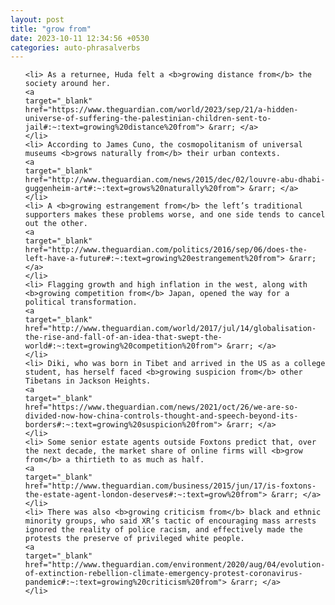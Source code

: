 ```yaml
---
layout: post
title: "grow from"
date: 2023-10-11 12:34:56 +0530
categories: auto-phrasalverbs
---
```

<ol>

    <li> As a returnee, Huda felt a <b>growing distance from</b> the society around her.
    <a 
    target="_blank" 
    href="https://www.theguardian.com/world/2023/sep/21/a-hidden-universe-of-suffering-the-palestinian-children-sent-to-jail#:~:text=growing%20distance%20from"> &rarr; </a>
    </li>
    <li> According to James Cuno, the cosmopolitanism of universal museums <b>grows naturally from</b> their urban contexts.
    <a 
    target="_blank" 
    href="http://www.theguardian.com/news/2015/dec/02/louvre-abu-dhabi-guggenheim-art#:~:text=grows%20naturally%20from"> &rarr; </a>
    </li>
    <li> A <b>growing estrangement from</b> the left’s traditional supporters makes these problems worse, and one side tends to cancel out the other.
    <a 
    target="_blank" 
    href="http://www.theguardian.com/politics/2016/sep/06/does-the-left-have-a-future#:~:text=growing%20estrangement%20from"> &rarr; </a>
    </li>
    <li> Flagging growth and high inflation in the west, along with <b>growing competition from</b> Japan, opened the way for a political transformation.
    <a 
    target="_blank" 
    href="http://www.theguardian.com/world/2017/jul/14/globalisation-the-rise-and-fall-of-an-idea-that-swept-the-world#:~:text=growing%20competition%20from"> &rarr; </a>
    </li>
    <li> Diki, who was born in Tibet and arrived in the US as a college student, has herself faced <b>growing suspicion from</b> other Tibetans in Jackson Heights.
    <a 
    target="_blank" 
    href="https://www.theguardian.com/news/2021/oct/26/we-are-so-divided-now-how-china-controls-thought-and-speech-beyond-its-borders#:~:text=growing%20suspicion%20from"> &rarr; </a>
    </li>
    <li> Some senior estate agents outside Foxtons predict that, over the next decade, the market share of online firms will <b>grow from</b> a thirtieth to as much as half.
    <a 
    target="_blank" 
    href="http://www.theguardian.com/business/2015/jun/17/is-foxtons-the-estate-agent-london-deserves#:~:text=grow%20from"> &rarr; </a>
    </li>
    <li> There was also <b>growing criticism from</b> black and ethnic minority groups, who said XR’s tactic of encouraging mass arrests ignored the reality of police racism, and effectively made the protests the preserve of privileged white people.
    <a 
    target="_blank" 
    href="http://www.theguardian.com/environment/2020/aug/04/evolution-of-extinction-rebellion-climate-emergency-protest-coronavirus-pandemic#:~:text=growing%20criticism%20from"> &rarr; </a>
    </li>